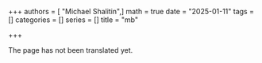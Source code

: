 +++
authors = [ "Michael Shalitin",]
math = true
date = "2025-01-11"
tags = []
categories = []
series = []
title = "mb"

+++

The page has not been translated yet.